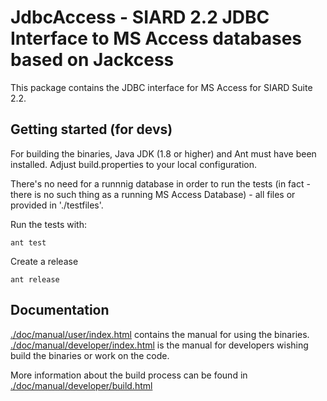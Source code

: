 # JdbcAccess - SIARD 2.2 JDBC Interface to MS Access databases based on Jackcess

This package contains the JDBC interface for MS Access for SIARD Suite 2.2.


## Getting started (for devs)
For building the binaries, Java JDK (1.8 or higher) and Ant must 
have been installed. Adjust build.properties to your local configuration.


There's no need for a runnnig database in order to run the tests (in fact - there is no such thing as a running MS Access Database) - all files or provided in './testfiles'.

Run the tests with:

```shell
ant test
```


Create a release

```shell
ant release
```

## Documentation
[./doc/manual/user/index.html](./doc/manual/user/index.html) contains the manual for using the binaries.
[./doc/manual/developer/index.html](./doc/manual/user/index.html) is the manual for developers wishing
build the binaries or work on the code.

More information about the build process can be found in
[./doc/manual/developer/build.html](./doc/manual/developer/build.html)

